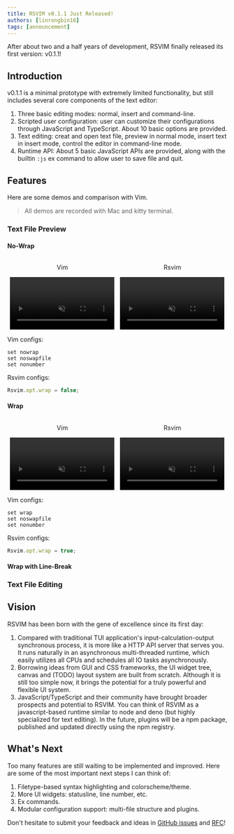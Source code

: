 ```yaml
---
title: RSVIM v0.1.1 Just Released!
authors: [linrongbin16]
tags: [announcement]
---
```


After about two and a half years of development, RSVIM finally released its first version: v0.1.1!

<!-- truncate -->

## Introduction

v0.1.1 is a minimal prototype with extremely limited functionality, but still includes several core components of the text editor:

1. Three basic editing modes: normal, insert and command-line.
2. Scripted user configuration: user can customize their configurations through JavaScript and TypeScript. About 10 basic options are provided.
3. Text editing: creat and open text file, preview in normal mode, insert text in insert mode, control the editor in command-line mode.
4. Runtime API: About 5 basic JavaScript APIs are provided, along with the builtin `:js` ex command to allow user to save file and quit.

## Features

Here are some demos and comparison with Vim.

> All demos are recorded with Mac and kitty terminal.

### Text File Preview

#### No-Wrap

<ul style="width: 100%; display: table; table-layout: fixed; border-collapse: collapse; border-style: none;">
    <li style="display: table-cell; text-align: center; border: none;">
        <p>Vim</p>
        <video width="95%" controls muted>
            <source src="https://github.com/user-attachments/assets/9641ed19-8066-4ce6-a2e7-552c05c76184" type="video/mp4">
        </video>
        </li>
    <li style="display: table-cell; text-align: center; border: none;">
        <p>Rsvim</p>
        <video width="95%" controls muted>
            <source src="https://github.com/user-attachments/assets/2250fa0b-1f2e-4c81-8743-4ed5b3717a5c" type="video/mp4">
        </video>
    </li>
</ul>

Vim configs:

```vim
set nowrap
set noswapfile
set nonumber
```

Rsvim configs:

```javascript
Rsvim.opt.wrap = false;
```

#### Wrap

<ul style="width: 100%; display: table; table-layout: fixed; border-collapse: collapse; border-style: none;">
    <li style="display: table-cell; text-align: center; border: none;">
        <p>Vim</p>
        <video width="95%" controls muted>
            <source src="https://github.com/user-attachments/assets/4ceafa5b-cc26-4487-a455-e840485c2595" type="video/mp4">
        </video>
        </li>
    <li style="display: table-cell; text-align: center; border: none;">
        <p>Rsvim</p>
        <video width="95%" controls muted>
            <source src="https://github.com/user-attachments/assets/27d4987c-029f-4f8a-859a-dc633191ae7f" type="video/mp4">
        </video>
    </li>
</ul>

Vim configs:

```vim
set wrap
set noswapfile
set nonumber
```

Rsvim configs:

```javascript
Rsvim.opt.wrap = true;
```

<!-- Vim: -->
<!-- https://github.com/user-attachments/assets/4ceafa5b-cc26-4487-a455-e840485c2595 -->

<!-- Rsvim: -->
<!-- https://github.com/user-attachments/assets/27d4987c-029f-4f8a-859a-dc633191ae7f -->

#### Wrap with Line-Break

### Text File Editing

## Vision

RSVIM has been born with the gene of excellence since its first day:

1. Compared with traditional TUI application's input-calculation-output synchronous process, it is more like a HTTP API server that serves you. It runs naturally in an asynchronous multi-threaded runtime, which easily utilizes all CPUs and schedules all IO tasks asynchronously.
2. Borrowing ideas from GUI and CSS frameworks, the UI widget tree, canvas and (TODO) layout system are built from scratch. Although it is still too simple now, it brings the potential for a truly powerful and flexible UI system.
3. JavaScript/TypeScript and their community have brought broader prospects and potential to RSVIM. You can think of RSVIM as a javascript-based runtime similar to node and deno (but highly specialized for text editing). In the future, plugins will be a npm package, published and updated directly using the npm registry.

## What's Next

Too many features are still waiting to be implemented and improved. Here are some of the most important next steps I can think of:

1.  Filetype-based syntax highlighting and colorscheme/theme.
2.  More UI widgets: statusline, line number, etc.
3.  Ex commands.
4.  Modular configuration support: multi-file structure and plugins.

Don't hesitate to submit your feedback and ideas in [GitHub issues](https://github.com/rsvim/rsvim/issues) and [RFC](https://github.com/rsvim/rfc)!
